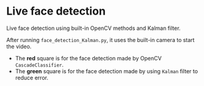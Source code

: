 # Live face detection

Live face detection using built-in OpenCV methods and Kalman filter.

After running `face_detection_Kalman.py`, it uses the built-in camera to start the video.

- The **red** square is for the face detection made by OpenCV `CascadeClassifier`.
- The **green** square is for the face detection made by using `Kalman` filter to reduce error.
